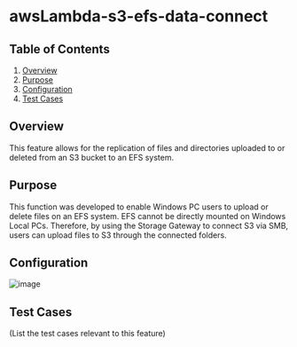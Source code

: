# awsLambda-s3-efs-data-connect

## Table of Contents
1. [Overview](#overview)
2. [Purpose](#purpose)
3. [Configuration](#configuration)
4. [Test Cases](#test-cases)

## Overview

This feature allows for the replication of files and directories uploaded to or deleted from an S3 bucket to an EFS system. 

## Purpose

This function was developed to enable Windows PC users to upload or delete files on an EFS system. EFS cannot be directly mounted on Windows Local PCs. Therefore, by using the Storage Gateway to connect S3 via SMB, users can upload files to S3 through the connected folders.

## Configuration

![image](https://github.com/Jindding/awsLambda-s3-efs-data-connect/assets/49447802/5c27debc-41e4-4fc6-a982-155724df5b3a)


## Test Cases

(List the test cases relevant to this feature)

